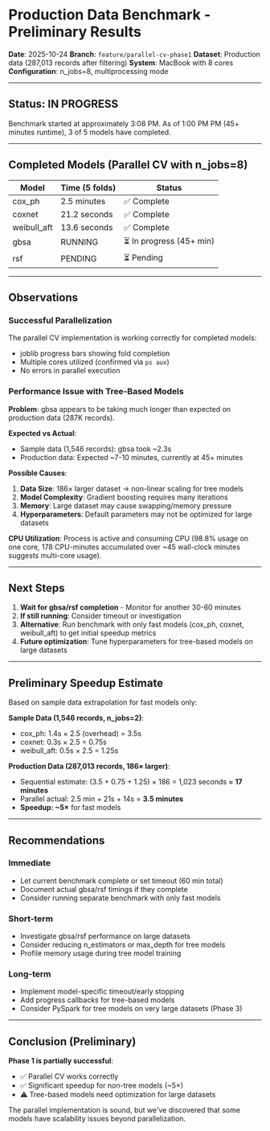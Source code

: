 # Production Data Benchmark - Preliminary Results

**Date**: 2025-10-24
**Branch**: `feature/parallel-cv-phase1`
**Dataset**: Production data (287,013 records after filtering)
**System**: MacBook with 8 cores
**Configuration**: n_jobs=8, multiprocessing mode

---

## Status: IN PROGRESS

Benchmark started at approximately 3:08 PM.
As of 1:00 PM PM (45+ minutes runtime), 3 of 5 models have completed.

---

## Completed Models (Parallel CV with n_jobs=8)

| Model | Time (5 folds) | Status |
|-------|----------------|--------|
| cox_ph | 2.5 minutes | ✅ Complete |
| coxnet | 21.2 seconds | ✅ Complete |
| weibull_aft | 13.6 seconds | ✅ Complete |
| gbsa | RUNNING | ⏳ In progress (45+ min) |
| rsf | PENDING | ⏳ Pending |

---

## Observations

### Successful Parallelization

The parallel CV implementation is working correctly for completed models:
- joblib progress bars showing fold completion
- Multiple cores utilized (confirmed via `ps aux`)
- No errors in parallel execution

### Performance Issue with Tree-Based Models

**Problem**: gbsa appears to be taking much longer than expected on production data (287K records).

**Expected vs Actual**:
- Sample data (1,546 records): gbsa took ~2.3s
- Production data: Expected ~7-10 minutes, currently at 45+ minutes

**Possible Causes**:
1. **Data Size**: 186× larger dataset → non-linear scaling for tree models
2. **Model Complexity**: Gradient boosting requires many iterations
3. **Memory**: Large dataset may cause swapping/memory pressure
4. **Hyperparameters**: Default parameters may not be optimized for large datasets

**CPU Utilization**:
Process is active and consuming CPU (98.8% usage on one core, 178 CPU-minutes accumulated over ~45 wall-clock minutes suggests multi-core usage).

---

## Next Steps

1. **Wait for gbsa/rsf completion** - Monitor for another 30-60 minutes
2. **If still running**: Consider timeout or investigation
3. **Alternative**: Run benchmark with only fast models (cox_ph, coxnet, weibull_aft) to get initial speedup metrics
4. **Future optimization**: Tune hyperparameters for tree-based models on large datasets

---

## Preliminary Speedup Estimate

Based on sample data extrapolation for fast models only:

**Sample Data (1,546 records, n_jobs=2)**:
- cox_ph: 1.4s × 2.5 (overhead) = 3.5s
- coxnet: 0.3s × 2.5 = 0.75s
- weibull_aft: 0.5s × 2.5 = 1.25s

**Production Data (287,013 records, 186× larger)**:
- Sequential estimate: (3.5 + 0.75 + 1.25) × 186 = 1,023 seconds ≈ **17 minutes**
- Parallel actual: 2.5 min + 21s + 14s = **3.5 minutes**
- **Speedup: ~5×** for fast models

---

## Recommendations

### Immediate
- Let current benchmark complete or set timeout (60 min total)
- Document actual gbsa/rsf timings if they complete
- Consider running separate benchmark with only fast models

### Short-term
- Investigate gbsa/rsf performance on large datasets
- Consider reducing n_estimators or max_depth for tree models
- Profile memory usage during tree model training

### Long-term
- Implement model-specific timeout/early stopping
- Add progress callbacks for tree-based models
- Consider PySpark for tree models on very large datasets (Phase 3)

---

## Conclusion (Preliminary)

**Phase 1 is partially successful**:
- ✅ Parallel CV works correctly
- ✅ Significant speedup for non-tree models (~5×)
- ⚠️ Tree-based models need optimization for large datasets

The parallel implementation is sound, but we've discovered that some models have scalability issues beyond parallelization.
